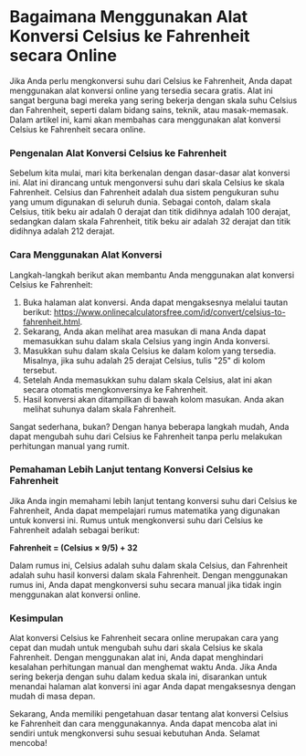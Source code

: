 Bagaimana Menggunakan Alat Konversi Celsius ke Fahrenheit secara Online
=======================================================================

Jika Anda perlu mengkonversi suhu dari Celsius ke Fahrenheit, Anda dapat menggunakan alat konversi online yang tersedia secara gratis. Alat ini sangat berguna bagi mereka yang sering bekerja dengan skala suhu Celsius dan Fahrenheit, seperti dalam bidang sains, teknik, atau masak-memasak. Dalam artikel ini, kami akan membahas cara menggunakan alat konversi Celsius ke Fahrenheit secara online.

### Pengenalan Alat Konversi Celsius ke Fahrenheit

Sebelum kita mulai, mari kita berkenalan dengan dasar-dasar alat konversi ini. Alat ini dirancang untuk mengonversi suhu dari skala Celsius ke skala Fahrenheit. Celsius dan Fahrenheit adalah dua sistem pengukuran suhu yang umum digunakan di seluruh dunia. Sebagai contoh, dalam skala Celsius, titik beku air adalah 0 derajat dan titik didihnya adalah 100 derajat, sedangkan dalam skala Fahrenheit, titik beku air adalah 32 derajat dan titik didihnya adalah 212 derajat.

### Cara Menggunakan Alat Konversi

Langkah-langkah berikut akan membantu Anda menggunakan alat konversi Celsius ke Fahrenheit:

1. Buka halaman alat konversi. Anda dapat mengaksesnya melalui tautan berikut: <https://www.onlinecalculatorsfree.com/id/convert/celsius-to-fahrenheit.html>.
2. Sekarang, Anda akan melihat area masukan di mana Anda dapat memasukkan suhu dalam skala Celsius yang ingin Anda konversi.
3. Masukkan suhu dalam skala Celsius ke dalam kolom yang tersedia. Misalnya, jika suhu adalah 25 derajat Celsius, tulis "25" di kolom tersebut.
4. Setelah Anda memasukkan suhu dalam skala Celsius, alat ini akan secara otomatis mengkonversinya ke Fahrenheit.
5. Hasil konversi akan ditampilkan di bawah kolom masukan. Anda akan melihat suhunya dalam skala Fahrenheit.

Sangat sederhana, bukan? Dengan hanya beberapa langkah mudah, Anda dapat mengubah suhu dari Celsius ke Fahrenheit tanpa perlu melakukan perhitungan manual yang rumit.

### Pemahaman Lebih Lanjut tentang Konversi Celsius ke Fahrenheit

Jika Anda ingin memahami lebih lanjut tentang konversi suhu dari Celsius ke Fahrenheit, Anda dapat mempelajari rumus matematika yang digunakan untuk konversi ini. Rumus untuk mengkonversi suhu dari Celsius ke Fahrenheit adalah sebagai berikut:

**Fahrenheit = (Celsius × 9/5) + 32**

Dalam rumus ini, Celsius adalah suhu dalam skala Celsius, dan Fahrenheit adalah suhu hasil konversi dalam skala Fahrenheit. Dengan menggunakan rumus ini, Anda dapat mengkonversi suhu secara manual jika tidak ingin menggunakan alat konversi online.

### Kesimpulan

Alat konversi Celsius ke Fahrenheit secara online merupakan cara yang cepat dan mudah untuk mengubah suhu dari skala Celsius ke skala Fahrenheit. Dengan menggunakan alat ini, Anda dapat menghindari kesalahan perhitungan manual dan menghemat waktu Anda. Jika Anda sering bekerja dengan suhu dalam kedua skala ini, disarankan untuk menandai halaman alat konversi ini agar Anda dapat mengaksesnya dengan mudah di masa depan.

Sekarang, Anda memiliki pengetahuan dasar tentang alat konversi Celsius ke Fahrenheit dan cara menggunakannya. Anda dapat mencoba alat ini sendiri untuk mengkonversi suhu sesuai kebutuhan Anda. Selamat mencoba!